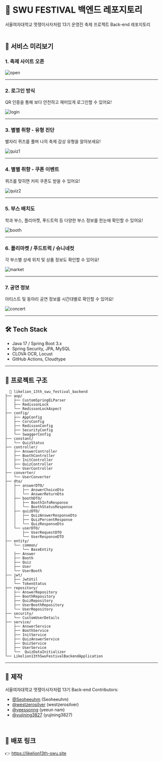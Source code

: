 # 🎪 SWU FESTIVAL 백엔드 레포지토리
서울여자대학교 멋쟁이사자처럼 13기 운영진 축제 프로젝트 Back-end 레포지토리
<br>
<br>

## 📸 서비스 미리보기

### 1. 축제 사이트 오픈

![open](https://ifh.cc/g/hphP6t.jpg)

---

### 2. 로그인 방식

QR 인증을 통해 보다 안전하고 재미있게 로그인할 수 있어요!

![login](https://ifh.cc/g/kY0H0k.png)

---

### 3. 별별 취향 - 유형 진단

별자리 퀴즈를 풀며 나의 축제 감상 유형을 알아보세요!

![quiz1](https://ifh.cc/g/t8jPTo.jpg)

---

### 4. 별별 취향 - 쿠폰 이벤트

퀴즈를 맞히면 커피 쿠폰도 받을 수 있어요!

![quiz2](https://ifh.cc/g/5gHOYn.png)

---

### 5. 부스 배치도

학과 부스, 플리마켓, 푸드트럭 등 다양한 부스 정보를 한눈에 확인할 수 있어요!

![booth](https://ifh.cc/g/C6wovW.jpg)

---

### 6. 플리마켓 / 푸드트럭 / 슈니네컷

각 부스별 상세 위치 및 상품 정보도 확인할 수 있어요!

![market](https://ifh.cc/g/5vpbVa.jpg)

---

### 7. 공연 정보

아티스트 및 동아리 공연 정보를 시간대별로 확인할 수 있어요!

![concert](https://ifh.cc/g/CnRQqN.jpg)

---

## 🛠 Tech Stack

- Java 17 / Spring Boot 3.x  
- Spring Security, JPA, MySQL  
- CLOVA OCR, Locust
- GitHub Actions, Cloudtype

---

## 📂 프로젝트 구조

```
  📂 likelion_13th_swu_festival_backend
├── aop/
│   ├── CustomSpringELParser
│   ├── RedissonLock
│   └── RedissonLockAspect                      
├── config/                   
│   ├── AppConfig
│   ├── CorsConfig
│   ├── RedissonConfig
│   ├── SecurityConfig
│   └── SwaggerConfig
├── constant/                 
│   └── QuizStatus
├── controller/               
│   ├── AnswerController
│   ├── BoothController
│   ├── InitController
│   ├── QuizController
│   └── UserController
├── converter/                
│   └── UserConverter
├── dto/                      
│   ├── answerDTO/
│   │   ├── AnswerChoiceDto
│   │   └── AnswerReturnDto
│   ├── boothDTO/
│   │   ├── BoothInfoResponse
│   │   └── BoothStatusResponse
│   ├── quizDTO/
│   │   ├── QuizAnswerResponseDto
│   │   ├── QuizPercentResponse
│   │   └── QuizResponseDto
│   └── userDTO/
│       ├── UserRequestDTO
│       └── UserResponseDTO
├── entity/                  
│   └── common/
│       └── BaseEntity        
│   ├── Answer
│   ├── Booth
│   ├── Quiz
│   ├── User
│   └── UserBooth
├── jwt/                      
│   ├── JwtUtil
│   └── TokenStatus
├── repository/               
│   ├── AnswerRepository
│   ├── BoothRepository
│   ├── QuizRepository
│   ├── UserBoothRepository
│   └── UserRepository
├── security/                 
│   └── CustomUserDetails
├── service/                  
│   ├── AnswerService
│   ├── BoothService
│   ├── InitService
│   ├── QuizAnswerService
│   ├── QuizService
│   ├── UserService
│   └──  QuizDataInitializer
└── Likelion13thSwuFestivalBackendApplication

  ```

---

## 👥 제작

서울여자대학교 멋쟁이사자처럼 13기
Back-end Contributors:

- [@Seoheeuhm](https://github.com/Seoheeuhm) (Seoheeuhm)
- [@westzerosilver](https://github.com/westzerosilver) (westzerosilver)
- [@yeessonng](https://github.com/yeessonng) (yeeun nam)
- [@yujining3827](https://github.com/yujining3827) (yujining3827)


<br>

## 🔗 배포 링크
👉 https://likelion13th-swu.site



